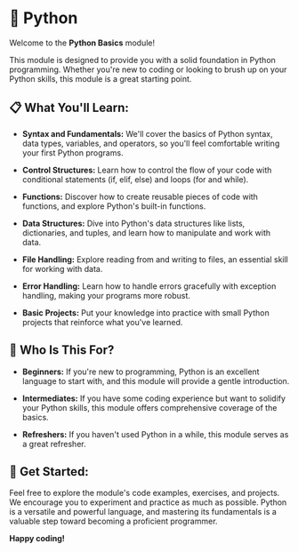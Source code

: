 # 🐍 Python

Welcome to the **Python Basics** module!

This module is designed to provide you with a solid foundation in Python programming. Whether you're new to coding or looking to brush up on your Python skills, this module is a great starting point.

## 📋 What You'll Learn:

- **Syntax and Fundamentals:** We'll cover the basics of Python syntax, data types, variables, and operators, so you'll feel comfortable writing your first Python programs.

- **Control Structures:** Learn how to control the flow of your code with conditional statements (if, elif, else) and loops (for and while).

- **Functions:** Discover how to create reusable pieces of code with functions, and explore Python's built-in functions.

- **Data Structures:** Dive into Python's data structures like lists, dictionaries, and tuples, and learn how to manipulate and work with data.

- **File Handling:** Explore reading from and writing to files, an essential skill for working with data.

- **Error Handling:** Learn how to handle errors gracefully with exception handling, making your programs more robust.

- **Basic Projects:** Put your knowledge into practice with small Python projects that reinforce what you've learned.

## 🎯 Who Is This For?

- **Beginners:** If you're new to programming, Python is an excellent language to start with, and this module will provide a gentle introduction.

- **Intermediates:** If you have some coding experience but want to solidify your Python skills, this module offers comprehensive coverage of the basics.

- **Refreshers:** If you haven't used Python in a while, this module serves as a great refresher.

## 🚀 Get Started:

Feel free to explore the module's code examples, exercises, and projects. We encourage you to experiment and practice as much as possible. Python is a versatile and powerful language, and mastering its fundamentals is a valuable step toward becoming a proficient programmer.

**Happy coding!**
